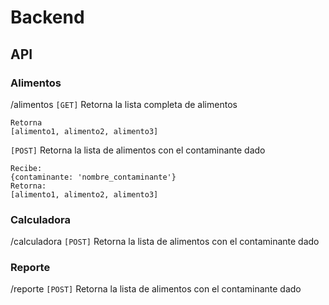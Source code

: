 # Backend

## API
### Alimentos
/alimentos
`[GET]` Retorna la lista completa de alimentos
```
Retorna
[alimento1, alimento2, alimento3]
```

`[POST]` Retorna la lista de alimentos con el contaminante dado
```
Recibe:
{contaminante: 'nombre_contaminante'}
Retorna:
[alimento1, alimento2, alimento3]
```

### Calculadora
/calculadora
`[POST]` Retorna la lista de alimentos con el contaminante dado
>
>
  

### Reporte
/reporte
`[POST]` Retorna la lista de alimentos con el contaminante dado
>
>

